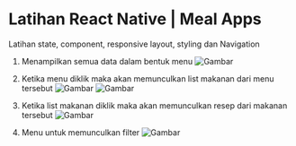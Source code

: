 # Latihan React Native | Meal Apps

Latihan state, component, responsive layout, styling dan Navigation

1. Menampilkan semua data dalam bentuk menu
![Gambar](https://github.com/ginbqs/latihanRN-3Mealapp/blob/main/1.jpeg)

2. Ketika menu diklik maka akan memunculkan list makanan dari menu tersebut
![Gambar](https://github.com/ginbqs/latihanRN-3Mealapp/blob/main/2.jpeg)
![Gambar](https://github.com/ginbqs/latihanRN-3Mealapp/blob/main/3.jpeg)

3. Ketika list makanan diklik maka akan memunculkan resep dari makanan tersebut
![Gambar](https://github.com/ginbqs/latihanRN-3Mealapp/blob/main/4.jpeg)

4. Menu untuk memunculkan filter
![Gambar](https://github.com/ginbqs/latihanRN-3Mealapp/blob/main/5.jpeg)

